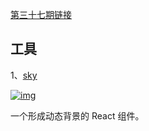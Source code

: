[第三十七期链接](https://github.com/ruanyf/weekly/blob/master/docs/issue-37.md)

## 工具

1、[sky](https://github.com/lucagez/sky)

[![img](https://camo.githubusercontent.com/2fdb6361802feddc2ac9a8f528566b8209dea41b15c68cfebd062b36b679ec9a/68747470733a2f2f7777772e77616e67626173652e636f6d2f626c6f67696d672f61737365742f3230313831322f6267323031383132323831382e6a7067)](https://camo.githubusercontent.com/2fdb6361802feddc2ac9a8f528566b8209dea41b15c68cfebd062b36b679ec9a/68747470733a2f2f7777772e77616e67626173652e636f6d2f626c6f67696d672f61737365742f3230313831322f6267323031383132323831382e6a7067)

一个形成动态背景的 React 组件。

